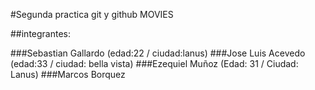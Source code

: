 #Segunda practica git y github MOVIES

##integrantes:

###Sebastian Gallardo (edad:22 / ciudad:lanus)
###Jose Luis Acevedo (edad:33 / ciudad: bella vista)
###Ezequiel Muñoz (Edad: 31 / Ciudad: Lanus) 
###Marcos Borquez
